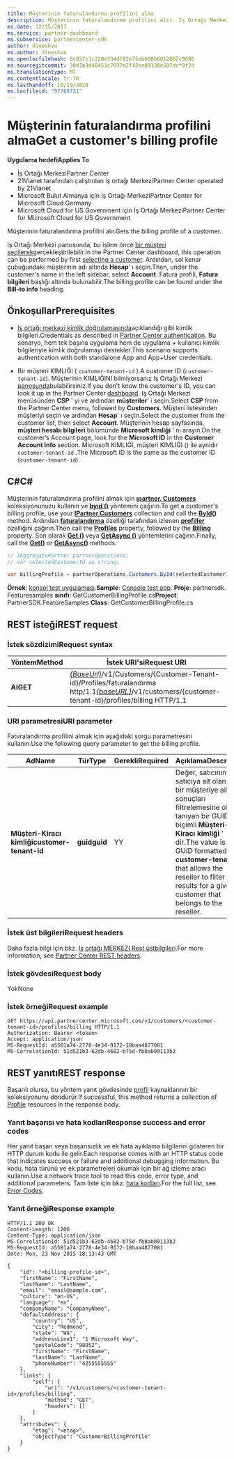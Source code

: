 ```yaml
---
title: Müşterinin faturalandırma profilini alma
description: Müşterinin faturalandırma profilini alır. Iş Ortağı Merkezi panosunda, bu işlem önce bir müşteri seçilerek gerçekleştirilebilir.
ms.date: 12/15/2017
ms.service: partner-dashboard
ms.subservice: partnercenter-sdk
author: dineshvu
ms.author: dineshvu
ms.openlocfilehash: 6c837c1c220e334df82e75eb680b6012862c9686
ms.sourcegitcommit: 30d1b9d48453c7697a2f42ee09138e507dcf9f2d
ms.translationtype: MT
ms.contentlocale: tr-TR
ms.lasthandoff: 10/19/2020
ms.locfileid: "97769731"
---
```

# <a name="get-a-customers-billing-profile"></a><span data-ttu-id="89a09-103">Müşterinin faturalandırma profilini alma</span><span class="sxs-lookup"><span data-stu-id="89a09-103">Get a customer's billing profile</span></span>

<span data-ttu-id="89a09-104">**Uygulama hedefi**</span><span class="sxs-lookup"><span data-stu-id="89a09-104">**Applies To**</span></span>

- <span data-ttu-id="89a09-105">İş Ortağı Merkezi</span><span class="sxs-lookup"><span data-stu-id="89a09-105">Partner Center</span></span>
- <span data-ttu-id="89a09-106">21Vianet tarafından çalıştırılan iş ortağı Merkezi</span><span class="sxs-lookup"><span data-stu-id="89a09-106">Partner Center operated by 21Vianet</span></span>
- <span data-ttu-id="89a09-107">Microsoft Bulut Almanya için İş Ortağı Merkezi</span><span class="sxs-lookup"><span data-stu-id="89a09-107">Partner Center for Microsoft Cloud Germany</span></span>
- <span data-ttu-id="89a09-108">Microsoft Cloud for US Government için İş Ortağı Merkezi</span><span class="sxs-lookup"><span data-stu-id="89a09-108">Partner Center for Microsoft Cloud for US Government</span></span>

<span data-ttu-id="89a09-109">Müşterinin faturalandırma profilini alır.</span><span class="sxs-lookup"><span data-stu-id="89a09-109">Gets the billing profile of a customer.</span></span>

<span data-ttu-id="89a09-110">Iş Ortağı Merkezi panosunda, bu işlem önce [bir müşteri seçilerek](get-a-customer-by-name.md)gerçekleştirilebilir.</span><span class="sxs-lookup"><span data-stu-id="89a09-110">In the Partner Center dashboard, this operation can be performed by first [selecting a customer](get-a-customer-by-name.md).</span></span> <span data-ttu-id="89a09-111">Ardından, sol kenar çubuğundaki müşterinin adı altında **Hesap**' ı seçin.</span><span class="sxs-lookup"><span data-stu-id="89a09-111">Then, under the customer's name in the left sidebar, select **Account**.</span></span> <span data-ttu-id="89a09-112">Fatura profili, **Fatura bilgileri** başlığı altında bulunabilir.</span><span class="sxs-lookup"><span data-stu-id="89a09-112">The billing profile can be found under the **Bill-to info** heading.</span></span>

## <a name="prerequisites"></a><span data-ttu-id="89a09-113">Önkoşullar</span><span class="sxs-lookup"><span data-stu-id="89a09-113">Prerequisites</span></span>

- <span data-ttu-id="89a09-114">[Iş ortağı merkezi kimlik doğrulamasında](partner-center-authentication.md)açıklandığı gibi kimlik bilgileri.</span><span class="sxs-lookup"><span data-stu-id="89a09-114">Credentials as described in [Partner Center authentication](partner-center-authentication.md).</span></span> <span data-ttu-id="89a09-115">Bu senaryo, hem tek başına uygulama hem de uygulama + kullanıcı kimlik bilgileriyle kimlik doğrulamayı destekler.</span><span class="sxs-lookup"><span data-stu-id="89a09-115">This scenario supports authentication with both standalone App and App+User credentials.</span></span>

- <span data-ttu-id="89a09-116">Bir müşteri KIMLIĞI ( `customer-tenant-id` ).</span><span class="sxs-lookup"><span data-stu-id="89a09-116">A customer ID (`customer-tenant-id`).</span></span> <span data-ttu-id="89a09-117">Müşterinin KIMLIĞINI bilmiyorsanız Iş Ortağı Merkezi [panosunda](https://partner.microsoft.com/dashboard)bulabilirsiniz.</span><span class="sxs-lookup"><span data-stu-id="89a09-117">If you don't know the customer's ID, you can look it up in the Partner Center [dashboard](https://partner.microsoft.com/dashboard).</span></span> <span data-ttu-id="89a09-118">Iş Ortağı Merkezi menüsünden **CSP** ' yi ve ardından **müşteriler**' i seçin.</span><span class="sxs-lookup"><span data-stu-id="89a09-118">Select **CSP** from the Partner Center menu, followed by **Customers**.</span></span> <span data-ttu-id="89a09-119">Müşteri listesinden müşteriyi seçin ve ardından **Hesap**' ı seçin.</span><span class="sxs-lookup"><span data-stu-id="89a09-119">Select the customer from the customer list, then select **Account**.</span></span> <span data-ttu-id="89a09-120">Müşterinin hesap sayfasında, **müşteri hesabı bilgileri** bölümünde **Microsoft kimliği** ' ni arayın.</span><span class="sxs-lookup"><span data-stu-id="89a09-120">On the customer’s Account page, look for the **Microsoft ID** in the **Customer Account Info** section.</span></span> <span data-ttu-id="89a09-121">Microsoft KIMLIĞI, müşteri KIMLIĞI () ile aynıdır `customer-tenant-id` .</span><span class="sxs-lookup"><span data-stu-id="89a09-121">The Microsoft ID is the same as the customer ID  (`customer-tenant-id`).</span></span>

## <a name="c"></a><span data-ttu-id="89a09-122">C\#</span><span class="sxs-lookup"><span data-stu-id="89a09-122">C\#</span></span>

<span data-ttu-id="89a09-123">Müşterinin faturalandırma profilini almak için [**ıpartner. Customers**](/dotnet/api/microsoft.store.partnercenter.ipartner.customers) koleksiyonunuzu kullanın ve [**byıd ()**](/dotnet/api/microsoft.store.partnercenter.customers.icustomercollection.byid) yöntemini çağırın.</span><span class="sxs-lookup"><span data-stu-id="89a09-123">To get a customer's billing profile, use your [**IPartner.Customers**](/dotnet/api/microsoft.store.partnercenter.ipartner.customers) collection and call the [**ById()**](/dotnet/api/microsoft.store.partnercenter.customers.icustomercollection.byid) method.</span></span> <span data-ttu-id="89a09-124">Ardından [**faturalandırma**](/dotnet/api/microsoft.store.partnercenter.customers.profiles.icustomerprofilecollection.billing) özelliği tarafından izlenen [**profiller**](/dotnet/api/microsoft.store.partnercenter.customers.icustomer.profiles) özelliğini çağırın.</span><span class="sxs-lookup"><span data-stu-id="89a09-124">Then call the [**Profiles**](/dotnet/api/microsoft.store.partnercenter.customers.icustomer.profiles) property, followed by the [**Billing**](/dotnet/api/microsoft.store.partnercenter.customers.profiles.icustomerprofilecollection.billing) property.</span></span> <span data-ttu-id="89a09-125">Son olarak [**Get ()**](/dotnet/api/microsoft.store.partnercenter.customers.profiles.icustomerreadonlyprofile-1.get) veya [**GetAsync ()**](/dotnet/api/microsoft.store.partnercenter.customers.profiles.icustomerreadonlyprofile-1.getasync) yöntemlerini çağırın.</span><span class="sxs-lookup"><span data-stu-id="89a09-125">Finally, call the [**Get()**](/dotnet/api/microsoft.store.partnercenter.customers.profiles.icustomerreadonlyprofile-1.get) or [**GetAsync()**](/dotnet/api/microsoft.store.partnercenter.customers.profiles.icustomerreadonlyprofile-1.getasync) methods.</span></span>

``` csharp
// IAggregatePartner partnerOperations;
// var selectedCustomerId as string;

var billingProfile = partnerOperations.Customers.ById(selectedCustomerId).Profiles.Billing.Get();
```

<span data-ttu-id="89a09-126">**Örnek**: [konsol test uygulaması](console-test-app.md).</span><span class="sxs-lookup"><span data-stu-id="89a09-126">**Sample**: [Console test app](console-test-app.md).</span></span> <span data-ttu-id="89a09-127">**Proje**: partnersdk. Featuresamples **sınıfı**: GetCustomerBillingProfile.cs</span><span class="sxs-lookup"><span data-stu-id="89a09-127">**Project**: PartnerSDK.FeatureSamples **Class**: GetCustomerBillingProfile.cs</span></span>

## <a name="rest-request"></a><span data-ttu-id="89a09-128">REST isteği</span><span class="sxs-lookup"><span data-stu-id="89a09-128">REST request</span></span>

### <a name="request-syntax"></a><span data-ttu-id="89a09-129">İstek sözdizimi</span><span class="sxs-lookup"><span data-stu-id="89a09-129">Request syntax</span></span>

| <span data-ttu-id="89a09-130">Yöntem</span><span class="sxs-lookup"><span data-stu-id="89a09-130">Method</span></span>  | <span data-ttu-id="89a09-131">İstek URI'si</span><span class="sxs-lookup"><span data-stu-id="89a09-131">Request URI</span></span>                                                                                             |
|---------|---------------------------------------------------------------------------------------------------------|
| <span data-ttu-id="89a09-132">**Al**</span><span class="sxs-lookup"><span data-stu-id="89a09-132">**GET**</span></span> | <span data-ttu-id="89a09-133">[*{BaseUrl}*](partner-center-rest-urls.md)/v1/Customers/{Customer-Tenant-id}/Profiles/faturalandırma http/1.1</span><span class="sxs-lookup"><span data-stu-id="89a09-133">[*{baseURL}*](partner-center-rest-urls.md)/v1/customers/{customer-tenant-id}/profiles/billing HTTP/1.1</span></span> |

### <a name="uri-parameter"></a><span data-ttu-id="89a09-134">URI parametresi</span><span class="sxs-lookup"><span data-stu-id="89a09-134">URI parameter</span></span>

<span data-ttu-id="89a09-135">Faturalandırma profilini almak için aşağıdaki sorgu parametresini kullanın.</span><span class="sxs-lookup"><span data-stu-id="89a09-135">Use the following query parameter to get the billing profile.</span></span>

| <span data-ttu-id="89a09-136">Ad</span><span class="sxs-lookup"><span data-stu-id="89a09-136">Name</span></span>                   | <span data-ttu-id="89a09-137">Tür</span><span class="sxs-lookup"><span data-stu-id="89a09-137">Type</span></span>     | <span data-ttu-id="89a09-138">Gerekli</span><span class="sxs-lookup"><span data-stu-id="89a09-138">Required</span></span> | <span data-ttu-id="89a09-139">Açıklama</span><span class="sxs-lookup"><span data-stu-id="89a09-139">Description</span></span>                                                                                                                                            |
|------------------------|----------|----------|--------------------------------------------------------------------------------------------------------------------------------------------------------|
| <span data-ttu-id="89a09-140">**Müşteri-Kiracı kimliği**</span><span class="sxs-lookup"><span data-stu-id="89a09-140">**customer-tenant-id**</span></span> | <span data-ttu-id="89a09-141">**guid**</span><span class="sxs-lookup"><span data-stu-id="89a09-141">**guid**</span></span> | <span data-ttu-id="89a09-142">Y</span><span class="sxs-lookup"><span data-stu-id="89a09-142">Y</span></span>        | <span data-ttu-id="89a09-143">Değer, satıcının satıcıya ait olan belirli bir müşteriye ait sonuçları filtrelemesine olanak tanıyan bir GUID biçimli **Müşteri-Kiracı kimliği** ' dir.</span><span class="sxs-lookup"><span data-stu-id="89a09-143">The value is a GUID formatted **customer-tenant-id** that allows the reseller to filter the results for a given customer that belongs to the reseller.</span></span> |

### <a name="request-headers"></a><span data-ttu-id="89a09-144">İstek üst bilgileri</span><span class="sxs-lookup"><span data-stu-id="89a09-144">Request headers</span></span>

<span data-ttu-id="89a09-145">Daha fazla bilgi için bkz. [Iş ortağı MERKEZI Rest üstbilgileri](headers.md).</span><span class="sxs-lookup"><span data-stu-id="89a09-145">For more information, see [Partner Center REST headers](headers.md).</span></span>

### <a name="request-body"></a><span data-ttu-id="89a09-146">İstek gövdesi</span><span class="sxs-lookup"><span data-stu-id="89a09-146">Request body</span></span>

<span data-ttu-id="89a09-147">Yok</span><span class="sxs-lookup"><span data-stu-id="89a09-147">None</span></span>

### <a name="request-example"></a><span data-ttu-id="89a09-148">İstek örneği</span><span class="sxs-lookup"><span data-stu-id="89a09-148">Request example</span></span>

```http
GET https://api.partnercenter.microsoft.com/v1/customers/<customer-tenant-id>/profiles/billing HTTP/1.1
Authorization: Bearer <token>
Accept: application/json
MS-RequestId: a5581a74-2778-4e34-9172-18baa4877081
MS-CorrelationId: 51d521b3-62db-4682-b75d-fb8ab09113b2
```

## <a name="rest-response"></a><span data-ttu-id="89a09-149">REST yanıtı</span><span class="sxs-lookup"><span data-stu-id="89a09-149">REST response</span></span>

<span data-ttu-id="89a09-150">Başarılı olursa, bu yöntem yanıt gövdesinde [profil](profile-resources.md) kaynaklarının bir koleksiyonunu döndürür.</span><span class="sxs-lookup"><span data-stu-id="89a09-150">If successful, this method returns a collection of [Profile](profile-resources.md) resources in the response body.</span></span>

### <a name="response-success-and-error-codes"></a><span data-ttu-id="89a09-151">Yanıt başarısı ve hata kodları</span><span class="sxs-lookup"><span data-stu-id="89a09-151">Response success and error codes</span></span>

<span data-ttu-id="89a09-152">Her yanıt başarı veya başarısızlık ve ek hata ayıklama bilgilerini gösteren bir HTTP durum kodu ile gelir.</span><span class="sxs-lookup"><span data-stu-id="89a09-152">Each response comes with an HTTP status code that indicates success or failure and additional debugging information.</span></span> <span data-ttu-id="89a09-153">Bu kodu, hata türünü ve ek parametreleri okumak için bir ağ izleme aracı kullanın.</span><span class="sxs-lookup"><span data-stu-id="89a09-153">Use a network trace tool to read this code, error type, and additional parameters.</span></span> <span data-ttu-id="89a09-154">Tam liste için bkz. [hata kodları](error-codes.md).</span><span class="sxs-lookup"><span data-stu-id="89a09-154">For the full list, see [Error Codes](error-codes.md).</span></span>

### <a name="response-example"></a><span data-ttu-id="89a09-155">Yanıt örneği</span><span class="sxs-lookup"><span data-stu-id="89a09-155">Response example</span></span>

```http
HTTP/1.1 200 OK
Content-Length: 1206
Content-Type: application/json
MS-CorrelationId: 51d521b3-62db-4682-b75d-fb8ab09113b2
MS-RequestId: a5581a74-2778-4e34-9172-18baa4877081
Date: Mon, 23 Nov 2015 18:13:43 GMT

{
    "id": "<billing-profile-id>",
    "firstName": "FirstName",
    "lastName": "LastName",
    "email": "email@sample.com",
    "culture": "en-US",
    "language": "en",
    "companyName": "CompanyName",
    "defaultAddress": {
        "country": "US",
        "city": "Redmond",
        "state": "WA",
        "addressLine1": "1 Microsoft Way",
        "postalCode": "98052",
        "firstName": "FirstName",
        "lastName": "LastName",
        "phoneNumber": "4255555555"
    },
    "links": {
        "self": {
            "uri": "/v1/customers/<customer-tenant-id>/profiles/billing",
            "method": "GET",
            "headers": []
        }
    },
    "attributes": {
        "etag": "<etag>",
        "objectType": "CustomerBillingProfile"
    }
}
```
